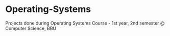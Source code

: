 # Operating-Systems
Projects done during Operating Systems Course - 1st year, 2nd semester @ Computer Science, BBU
